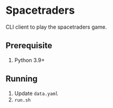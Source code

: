 # Spacetraders
CLI client to play the spacetraders game.

## Prerequisite
1. Python 3.9+

## Running
1. Update `data.yaml`
2. `run.sh`
